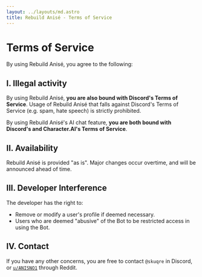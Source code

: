 ```yaml
---
layout: ../layouts/md.astro
title: Rebuild Anisé - Terms of Service
---
```


# Terms of Service

By using Rebuild Anisé, you agree to the following:

## I. Illegal activity

By using Rebuild Anisé, **you are also bound with Discord's Terms of Service**. Usage of Rebuild Anisé that falls against Discord's Terms of Service (e.g. spam, hate speech) is strictly prohibited.

By using Rebuild Anisé's AI chat feature, **you are both bound with Discord's and Character.AI's Terms of Service**.

## II. Availability

Rebuild Anisé is provided "as is". Major changes occur overtime, and will be announced ahead of time.

## III. Developer Interference

The developer has the right to:
- Remove or modify a user's profile if deemed necessary.
- Users who are deemed "abusive" of the Bot to be restricted access in using the Bot.

## IV. Contact

If you have any other concerns, you are free to contact `@skuqre` in Discord, or [`u/ANISNO1`](https://new.reddit.com/u/ANISNO1/) through Reddit.

<br><br><br><br>
